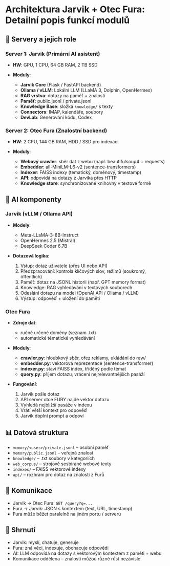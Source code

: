 # Architektura Jarvik + Otec Fura: Detailní popis funkcí modulů

## 🏢 Servery a jejich role

### Server 1: Jarvik (Primární AI asistent)

* **HW**: GPU, 1 CPU, 64 GB RAM, 2 TB SSD
* **Moduly**:

  * **Jarvik Core** (Flask / FastAPI backend)
  * **Ollama / vLLM**: Lokální LLM (LLaMA 3, Dolphin, OpenHermes)
  * **RAG vrstva**: dotazy na paměť + znalosti
  * **Paměť**: public.jsonl / private.jsonl
  * **Knowledge Base**: složka `knowledge/` s texty
  * **Connectors**: IMAP, kalendáře, soubory
  * **DevLab**: Generování kódu, Codex

### Server 2: Otec Fura (Znalostní backend)

* **HW**: 2 CPU, 144 GB RAM, HDD / SSD pro indexaci
* **Moduly**:

  * **Webový crawler**: sběr dat z webu (např. beautifulsoup4 + requests)
  * **Embedder**: all-MiniLM-L6-v2 (sentence-transformers)
  * **Indexer**: FAISS indexy (tematický, doménový, timestamp)
  * **API**: odpovídá na dotazy z Jarvika přes HTTP
  * **Knowledge store**: synchronizované knihovny v textové formě

## 🤖 AI komponenty

### Jarvik (vLLM / Ollama API)

* **Modely**:

  * Meta-LLaMA-3-8B-Instruct
  * OpenHermes 2.5 (Mistral)
  * DeepSeek Coder 6.7B
* **Dotazová logika**:

  1. Vstup: dotaz uživatele (přes UI nebo API)
  2. Předzpracování: kontrola klíčových slov, režimů (soukromý, öffentlich)
  3. Paměť: dotaz na JSONL historii (např. GPT memory format)
  4. Knowledge: RAG vyhledávání v textových souborech
  5. Odeslání dotazu na model (OpenAI API / Ollama / vLLM)
  6. Výstup: odpověď + uložení do paměti

### Otec Fura

* **Zdroje dat**:

  * ručně určené domény (seznam .txt)
  * automatické tématické vyhledávání
* **Moduly**:

  * **crawler.py**: hloubkový sběr, ořez reklamy, ukládání do raw/
  * **embedder.py**: vektorová reprezentace (sentence-transformer)
  * **indexer.py**: staví FAISS index, tříděný podle témat
  * **query.py**: příjem dotazu, vrácení nejrelevantnějších pasáží
* **Fungování**:

  1. Jarvik pošle dotaz
  2. API server otce FURY najde vektor dotazu
  3. Vyhledá nejbližší pasáže v indexu
  4. Vrátí větší kontext pro odpověď
  5. Jarvik doplní prompt a odpoví

## 📊 Datová struktura

* `memory/<user>/private.jsonl` – osobní paměť
* `memory/public.jsonl` – veřejná znalost
* `knowledge/` – .txt soubory v kategoriích
* `web_corpus/` – strojově sesbírané webové texty
* `indexes/` – FAISS vektorové indexy
* `api/` – rozhraní pro dotaz na znalosti z Furů

## 🚦 Komunikace

* Jarvik → Otec Fura: `GET /query?q=...`
* Fura → Jarvik: JSON s kontextem (text, URL, timestamp)
* Fura může běžet paralelně na jiném portu / serveru

## 🔹 Shrnutí

* Jarvik: myslí, chatuje, generuje
* Fura: zná věci, indexuje, obohacuje odpovědi
* AI: LLM odpovídá na dotazy s vektorovým kontextem z paměti + webu
* Komunikace oddělena – znalosti můžou různě růst nezávisle
